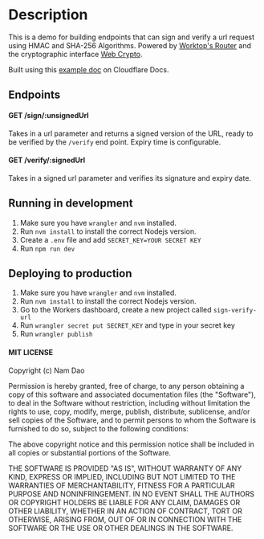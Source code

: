 # Description
This is a demo for building endpoints that can sign and verify a url request using HMAC and SHA-256 Algorithms. 
Powered by [Worktop's Router](https://github.com/lukeed/worktop) and the cryptographic interface [Web Crypto](https://developer.mozilla.org/en-US/docs/Web/API/Web_Crypto_API).

Built using this [example doc](https://developers.cloudflare.com/workers/examples/signing-requests) on Cloudflare Docs.

## Endpoints

#### GET /sign/:unsignedUrl
Takes in a url parameter and returns a signed version of the URL, ready to be verified by the `/verify` end point.
Expiry time is configurable.

#### GET /verify/:signedUrl
Takes in a signed url parameter and verifies its signature and expiry date.

## Running in development

1. Make sure you have `wrangler` and `nvm` installed. 
2. Run `nvm install` to install the correct Nodejs version.
3. Create a `.env` file and add `SECRET_KEY=YOUR SECRET KEY`
4. Run `npm run dev`

## Deploying to production
1. Make sure you have `wrangler` and `nvm` installed.
2. Run `nvm install` to install the correct Nodejs version.
3. Go to the Workers dashboard, create a new project called `sign-verify-url`
4. Run `wrangler secret put SECRET_KEY` and type in your secret key
5. Run `wrangler publish`

#### MIT LICENSE

Copyright (c) Nam Dao

Permission is hereby granted, free of charge, to any
person obtaining a copy of this software and associated
documentation files (the "Software"), to deal in the
Software without restriction, including without
limitation the rights to use, copy, modify, merge,
publish, distribute, sublicense, and/or sell copies of
the Software, and to permit persons to whom the Software
is furnished to do so, subject to the following
conditions:

The above copyright notice and this permission notice
shall be included in all copies or substantial portions
of the Software.

THE SOFTWARE IS PROVIDED "AS IS", WITHOUT WARRANTY OF
ANY KIND, EXPRESS OR IMPLIED, INCLUDING BUT NOT LIMITED
TO THE WARRANTIES OF MERCHANTABILITY, FITNESS FOR A
PARTICULAR PURPOSE AND NONINFRINGEMENT. IN NO EVENT
SHALL THE AUTHORS OR COPYRIGHT HOLDERS BE LIABLE FOR ANY
CLAIM, DAMAGES OR OTHER LIABILITY, WHETHER IN AN ACTION
OF CONTRACT, TORT OR OTHERWISE, ARISING FROM, OUT OF OR
IN CONNECTION WITH THE SOFTWARE OR THE USE OR OTHER
DEALINGS IN THE SOFTWARE.